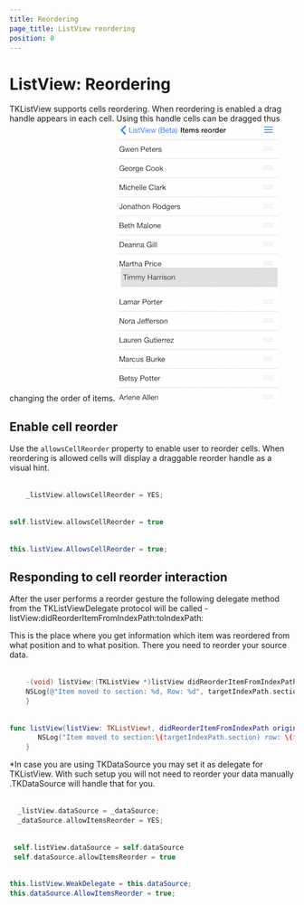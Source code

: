 ```yaml
---
title: Reordering
page_title: ListView reordering
position: 8
---
```


# ListView: Reordering

TKListView supports cells reordering. When reordering is enabled a drag handle appears in each cell. Using this handle cells can be dragged thus changing the order of items.
<img src="../images/listview-reorder001.png"/>
## Enable cell reorder ##
Use the <code>allowsCellReorder</code> property to enable user to reorder cells. When reordering is allowed cells will display a draggable reorder handle as a visual hint.
```Objective-C

    _listView.allowsCellReorder = YES;
```
```Swift

self.listView.allowsCellReorder = true

```
```C#

this.listView.AllowsCellReorder = true;
```
## Responding to cell reorder interaction ##

After the user performs a reorder gesture the following delegate method from the TKListViewDelegate protocol will be called - listView:didReorderItemFromIndexPath:toIndexPath:

This is the place where you get information which item was reordered from what position and to what position. There you need to reorder your source data. 

```Objective-C

    -(void) listView:(TKListView *)listView didReorderItemFromIndexPath:(NSIndexPath *)originalIndexPath toIndexPath:(NSIndexPath *)targetIndexPath{
    NSLog(@"Item moved to section: %d, Row: %d", targetIndexPath.section, targetIndexPath.row);
    }   
```

```Swift

func listView(listView: TKListView!, didReorderItemFromIndexPath originalIndexPath: NSIndexPath!, toIndexPath targetIndexPath: NSIndexPath!) {
       NSLog("Item moved to section:\(targetIndexPath.section) row: \(targetIndexPath.row)")
    }

```

*In case you are using TKDataSource you may set it as delegate for TKListView. With such setup you will not need to reorder your data manually .TKDataSource will handle that for you.

```Objective-C

  _listView.dataSource = _dataSource;
  _dataSource.allowItemsReorder = YES;
```

```Swift

 self.listView.dataSource = self.dataSource
 self.dataSource.allowItemsReorder = true
``` 

```C#

this.listView.WeakDelegate = this.dataSource;
this.dataSource.AllowItemsReorder = true;
```


